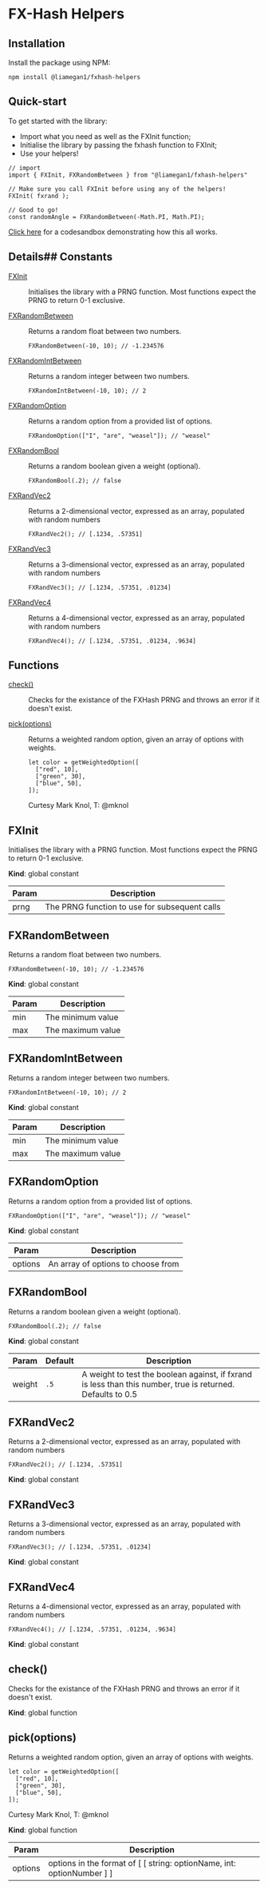 # FX-Hash Helpers

## Installation

Install the package using NPM:
```
npm install @liamegan1/fxhash-helpers
```
## Quick-start

To get started with the library:
- Import what you need as well as the FXInit function;
- Initialise the library by passing the fxhash function to FXInit;
- Use your helpers!

```
// import
import { FXInit, FXRandomBetween } from "@liamegan1/fxhash-helpers"

// Make sure you call FXInit before using any of the helpers!
FXInit( fxrand );

// Good to go!
const randomAngle = FXRandomBetween(-Math.PI, Math.PI);

```

[Click here](https://codesandbox.io/s/peaceful-clarke-vu99h?file=/src/index.js) for a codesandbox demonstrating how this all works.

## Details## Constants

<dl>
<dt><a href="#FXInit">FXInit</a></dt>
<dd><p>Initialises the library with a PRNG function. Most functions expect the PRNG to return 0-1 exclusive.</p>
</dd>
<dt><a href="#FXRandomBetween">FXRandomBetween</a></dt>
<dd><p>Returns a random float between two numbers.</p>
<pre><code>FXRandomBetween(-10, 10); // -1.234576
</code></pre>
</dd>
<dt><a href="#FXRandomIntBetween">FXRandomIntBetween</a></dt>
<dd><p>Returns a random integer between two numbers.</p>
<pre><code>FXRandomIntBetween(-10, 10); // 2
</code></pre>
</dd>
<dt><a href="#FXRandomOption">FXRandomOption</a></dt>
<dd><p>Returns a random option from a provided list of options.</p>
<pre><code>FXRandomOption([&quot;I&quot;, &quot;are&quot;, &quot;weasel&quot;]); // &quot;weasel&quot;
</code></pre>
</dd>
<dt><a href="#FXRandomBool">FXRandomBool</a></dt>
<dd><p>Returns a random boolean given a weight (optional).</p>
<pre><code>FXRandomBool(.2); // false
</code></pre>
</dd>
<dt><a href="#FXRandVec2">FXRandVec2</a></dt>
<dd><p>Returns a 2-dimensional vector, expressed as an array, populated with random numbers </p>
<pre><code>FXRandVec2(); // [.1234, .57351]
</code></pre>
</dd>
<dt><a href="#FXRandVec3">FXRandVec3</a></dt>
<dd><p>Returns a 3-dimensional vector, expressed as an array, populated with random numbers </p>
<pre><code>FXRandVec3(); // [.1234, .57351, .01234]
</code></pre>
</dd>
<dt><a href="#FXRandVec4">FXRandVec4</a></dt>
<dd><p>Returns a 4-dimensional vector, expressed as an array, populated with random numbers </p>
<pre><code>FXRandVec4(); // [.1234, .57351, .01234, .9634]
</code></pre>
</dd>
</dl>

## Functions

<dl>
<dt><a href="#check">check()</a></dt>
<dd><p>Checks for the existance of the FXHash PRNG and throws an error if it doesn&#39;t exist.</p>
</dd>
<dt><a href="#pick">pick(options)</a></dt>
<dd><p>Returns a weighted random option, given an array of options with weights.</p>
<pre><code>let color = getWeightedOption([
  [&quot;red&quot;, 10],
  [&quot;green&quot;, 30],
  [&quot;blue&quot;, 50],
]);
</code></pre>
<p>Curtesy Mark Knol, T: @mknol</p>
</dd>
</dl>

<a name="FXInit"></a>

## FXInit
Initialises the library with a PRNG function. Most functions expect the PRNG to return 0-1 exclusive.

**Kind**: global constant  

| Param | Description |
| --- | --- |
| prng | The PRNG function to use for subsequent calls |

<a name="FXRandomBetween"></a>

## FXRandomBetween
Returns a random float between two numbers.
```
FXRandomBetween(-10, 10); // -1.234576
```

**Kind**: global constant  

| Param | Description |
| --- | --- |
| min | The minimum value |
| max | The maximum value |

<a name="FXRandomIntBetween"></a>

## FXRandomIntBetween
Returns a random integer between two numbers.
```
FXRandomIntBetween(-10, 10); // 2
```

**Kind**: global constant  

| Param | Description |
| --- | --- |
| min | The minimum value |
| max | The maximum value |

<a name="FXRandomOption"></a>

## FXRandomOption
Returns a random option from a provided list of options.
```
FXRandomOption(["I", "are", "weasel"]); // "weasel"
```

**Kind**: global constant  

| Param | Description |
| --- | --- |
| options | An array of options to choose from |

<a name="FXRandomBool"></a>

## FXRandomBool
Returns a random boolean given a weight (optional).
```
FXRandomBool(.2); // false
```

**Kind**: global constant  

| Param | Default | Description |
| --- | --- | --- |
| weight | <code>.5</code> | A weight to test the boolean against, if fxrand is less than this number, true is returned. Defaults to 0.5 |

<a name="FXRandVec2"></a>

## FXRandVec2
Returns a 2-dimensional vector, expressed as an array, populated with random numbers 
```
FXRandVec2(); // [.1234, .57351]
```

**Kind**: global constant  
<a name="FXRandVec3"></a>

## FXRandVec3
Returns a 3-dimensional vector, expressed as an array, populated with random numbers 
```
FXRandVec3(); // [.1234, .57351, .01234]
```

**Kind**: global constant  
<a name="FXRandVec4"></a>

## FXRandVec4
Returns a 4-dimensional vector, expressed as an array, populated with random numbers 
```
FXRandVec4(); // [.1234, .57351, .01234, .9634]
```

**Kind**: global constant  
<a name="check"></a>

## check()
Checks for the existance of the FXHash PRNG and throws an error if it doesn't exist.

**Kind**: global function  
<a name="pick"></a>

## pick(options)
Returns a weighted random option, given an array of options with weights.
```
let color = getWeightedOption([
  ["red", 10],
  ["green", 30],
  ["blue", 50],
]);
```
Curtesy Mark Knol, T: @mknol

**Kind**: global function  

| Param | Description |
| --- | --- |
| options | options in the format of [ [ string: optionName, int: optionNumber ] ] |


